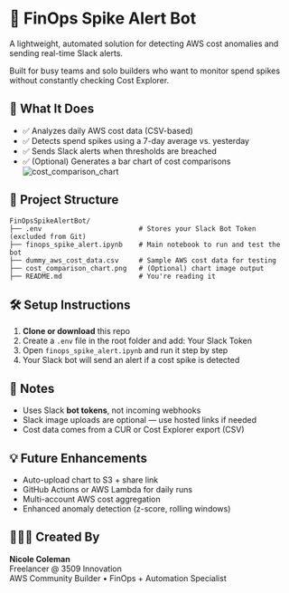 
# 🧠 FinOps Spike Alert Bot

A lightweight, automated solution for detecting AWS cost anomalies and sending real-time Slack alerts.

Built for busy teams and solo builders who want to monitor spend spikes without constantly checking Cost Explorer.

## 🚀 What It Does

- ✅ Analyzes daily AWS cost data (CSV-based)  
- ✅ Detects spend spikes using a 7-day average vs. yesterday  
- ✅ Sends Slack alerts when thresholds are breached  
- ✅ (Optional) Generates a bar chart of cost comparisons  
![cost_comparison_chart](https://github.com/user-attachments/assets/1bf8c712-09c0-49b4-bd7b-a372eb097c8b)

## 📁 Project Structure

```
FinOpsSpikeAlertBot/
├── .env                        # Stores your Slack Bot Token (excluded from Git)
├── finops_spike_alert.ipynb    # Main notebook to run and test the bot
├── dummy_aws_cost_data.csv     # Sample AWS cost data for testing
├── cost_comparison_chart.png   # (Optional) chart image output
├── README.md                   # You're reading it
```

## 🛠️ Setup Instructions

1. **Clone or download** this repo  
2. Create a `.env` file in the root folder and add: Your Slack Token
3. Open `finops_spike_alert.ipynb` and run it step by step  
4. Your Slack bot will send an alert if a cost spike is detected

## 📌 Notes

- Uses Slack **bot tokens**, not incoming webhooks  
- Slack image uploads are optional — use hosted links if needed  
- Cost data comes from a CUR or Cost Explorer export (CSV)  

## 💡 Future Enhancements

- Auto-upload chart to S3 + share link  
- GitHub Actions or AWS Lambda for daily runs  
- Multi-account AWS cost aggregation  
- Enhanced anomaly detection (z-score, rolling windows)  

## 👩🏽‍💻 Created By

**Nicole Coleman**  
Freelancer @ 3509 Innovation  
AWS Community Builder • FinOps + Automation Specialist



